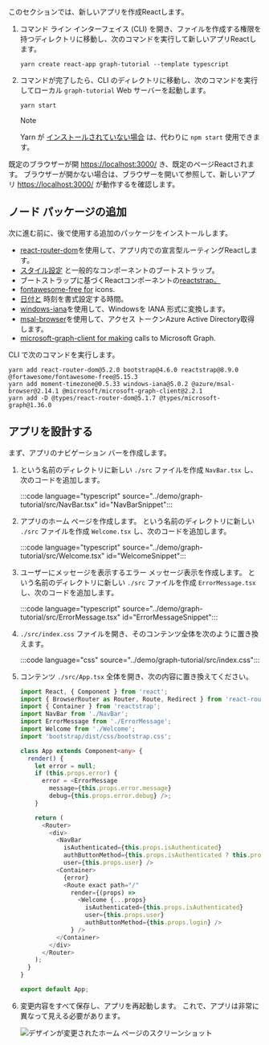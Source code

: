 <!-- markdownlint-disable MD002 MD041 -->

このセクションでは、新しいアプリを作成Reactします。

1. コマンド ライン インターフェイス (CLI) を開き、ファイルを作成する権限を持つディレクトリに移動し、次のコマンドを実行して新しいアプリReactします。

    ```Shell
    yarn create react-app graph-tutorial --template typescript
    ```

1. コマンドが完了したら、CLI のディレクトリに移動し、次のコマンドを実行してローカル `graph-tutorial` Web サーバーを起動します。

    ```Shell
    yarn start
    ```

    > [!NOTE]
    > Yarn が [インストールされていない場合](https://yarnpkg.com/) は、代わりに `npm start` 使用できます。

既定のブラウザーが開 [https://localhost:3000/](https://localhost:3000) き、既定のページReactされます。 ブラウザーが開かない場合は、ブラウザーを開いて参照して、新しいアプリ [https://localhost:3000/](https://localhost:3000) が動作するを確認します。

## <a name="add-node-packages"></a>ノード パッケージの追加

次に進む前に、後で使用する追加のパッケージをインストールします。

- [react-router-dom](https://github.com/ReactTraining/react-router)を使用して、アプリ内での宣言型ルーティングReactします。
- [スタイル設定](https://github.com/twbs/bootstrap) と一般的なコンポーネントのブートストラップ。
- ブートストラップに基づくReactコンポーネントの[reactstrap。](https://github.com/reactstrap/reactstrap)
- [fontawesome-free for](https://github.com/FortAwesome/Font-Awesome) icons.
- [日付と](https://github.com/moment/moment) 時刻を書式設定する時間。
- [windows-iana](https://github.com/rubenillodo/windows-iana)を使用して、Windowsを IANA 形式に変換します。
- [msal-browser](https://github.com/AzureAD/microsoft-authentication-library-for-js/tree/dev/lib/msal-browser)を使用して、アクセス トークンAzure Active Directory取得します。
- [microsoft-graph-client for making](https://github.com/microsoftgraph/msgraph-sdk-javascript) calls to Microsoft Graph.

CLI で次のコマンドを実行します。

```Shell
yarn add react-router-dom@5.2.0 bootstrap@4.6.0 reactstrap@8.9.0 @fortawesome/fontawesome-free@5.15.3
yarn add moment-timezone@0.5.33 windows-iana@5.0.2 @azure/msal-browser@2.14.1 @microsoft/microsoft-graph-client@2.2.1
yarn add -D @types/react-router-dom@5.1.7 @types/microsoft-graph@1.36.0
```

## <a name="design-the-app"></a>アプリを設計する

まず、アプリのナビゲーション バーを作成します。

1. という名前のディレクトリに新しい `./src` ファイルを作成 `NavBar.tsx` し、次のコードを追加します。

    :::code language="typescript" source="../demo/graph-tutorial/src/NavBar.tsx" id="NavBarSnippet":::

1. アプリのホーム ページを作成します。 という名前のディレクトリに新しい `./src` ファイルを作成 `Welcome.tsx` し、次のコードを追加します。

    :::code language="typescript" source="../demo/graph-tutorial/src/Welcome.tsx" id="WelcomeSnippet":::

1. ユーザーにメッセージを表示するエラー メッセージ表示を作成します。 という名前のディレクトリに新しい `./src` ファイルを作成 `ErrorMessage.tsx` し、次のコードを追加します。

    :::code language="typescript" source="../demo/graph-tutorial/src/ErrorMessage.tsx" id="ErrorMessageSnippet":::

1. `./src/index.css` ファイルを開き、そのコンテンツ全体を次のように置き換えます。

    :::code language="css" source="../demo/graph-tutorial/src/index.css":::

1. コンテンツ `./src/App.tsx` 全体を開き、次の内容に置き換えてください。

    ```typescript
    import React, { Component } from 'react';
    import { BrowserRouter as Router, Route, Redirect } from 'react-router-dom';
    import { Container } from 'reactstrap';
    import NavBar from './NavBar';
    import ErrorMessage from './ErrorMessage';
    import Welcome from './Welcome';
    import 'bootstrap/dist/css/bootstrap.css';

    class App extends Component<any> {
      render() {
        let error = null;
        if (this.props.error) {
          error = <ErrorMessage
            message={this.props.error.message}
            debug={this.props.error.debug} />;
        }

        return (
          <Router>
            <div>
              <NavBar
                isAuthenticated={this.props.isAuthenticated}
                authButtonMethod={this.props.isAuthenticated ? this.props.logout : this.props.login}
                user={this.props.user} />
              <Container>
                {error}
                <Route exact path="/"
                  render={(props) =>
                    <Welcome {...props}
                      isAuthenticated={this.props.isAuthenticated}
                      user={this.props.user}
                      authButtonMethod={this.props.login} />
                  } />
              </Container>
            </div>
          </Router>
        );
      }
    }

    export default App;
    ```

1. 変更内容をすべて保存し、アプリを再起動します。 これで、アプリは非常に異なって見える必要があります。

    ![デザインが変更されたホーム ページのスクリーンショット](images/create-app-01.png)

